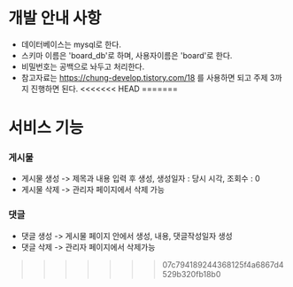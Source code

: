 # 개발 안내 사항
- 데이터베이스는 mysql로 한다.
- 스키마 이름은 'board_db'로 하며, 사용자이름은 'board'로 한다.
- 비밀번호는 공백으로 놔두고 처리한다.
- 참고자료는 https://chung-develop.tistory.com/18 를 사용하면 되고 주제 3까지 진행하면 된다.
<<<<<<< HEAD
=======

# 서비스 기능
### 게시물
- 게시물 생성 -> 제목과 내용 입력 후 생성, 생성일자 : 당시 시각, 조회수 : 0
- 게시물 삭제 -> 관리자 페이지에서 삭제 가능

### 댓글
- 댓글 생성 -> 게시물 페이지 안에서 생성, 내용, 댓글작성일자 생성
- 댓글 삭제 -> 관리자 페이지에서 삭제가능
>>>>>>> 07c794189244368125f4a6867d4529b320fb18b0
